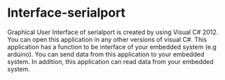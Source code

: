 # Interface-serialport
Graphical User Interface of serialport is created by using Visual C# 2012. You can open this application in any other versions of visual C#. This application has a function to be interface of your embedded system (e.g arduino). You can send data from this application to your embedded system. In addition, this application can read data from your embedded system.
